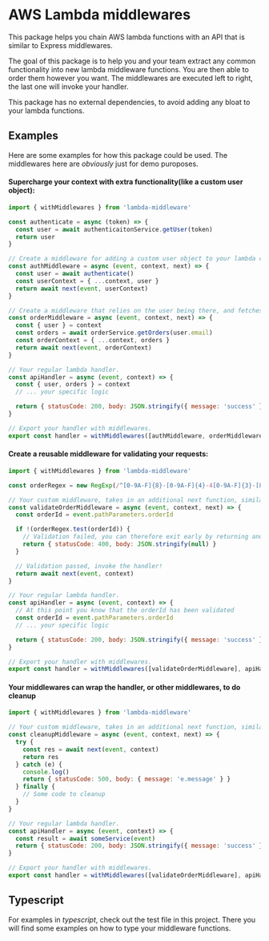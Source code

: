 # AWS Lambda middlewares
This package helps you chain AWS lambda functions with an API that is similar to
Express middlewares.

The goal of this package is to help you and your team extract any common
functionality into new lambda middleware functions. You are then able to
order them however you want. The middlewares are executed left to right,
the last one will invoke your handler.

This package has no external dependencies, to avoid adding any bloat to your
lambda functions.

## Examples
Here are some examples for how this package could be used. The middlewares here
are *obviously* just for demo puroposes.


#### Supercharge your context with extra functionality(like a custom user object):

```js
import { withMiddlewares } from 'lambda-middleware'

const authenticate = async (token) => {
  const user = await authenticaitonService.getUser(token)
  return user
}

// Create a middleware for adding a custom user object to your lambda context.
const authMiddleware = async (event, context, next) => {
  const user = await authenticate()
  const userContext = { ...context, user }
  return await next(event, userContext)
}

// Create a middleware that relies on the user being there, and fetches additional information.
const orderMiddleware = async (event, context, next) => {
  const { user } = context
  const orders = await orderService.getOrders(user.email)
  const orderContext = { ...context, orders }
  return await next(event, orderContext)
}

// Your regular lambda handler.
const apiHandler = async (event, context) => {
  const { user, orders } = context
  // ... your specific logic

  return { statusCode: 200, body: JSON.stringify({ message: 'success' }) }
}

// Export your handler with middlewares.
export const handler = withMiddlewares([authMiddleware, orderMiddleware], apiHandler)
```


#### Create a reusable middleware for validating your requests:

```js
import { withMiddlewares } from 'lambda-middleware'

const orderRegex = new RegExp(/^[0-9A-F]{8}-[0-9A-F]{4}-4[0-9A-F]{3}-[89AB][0-9A-F]{3}-[0-9A-F]{12}$/i)

// Your custom middleware, takes in an additional next function, similar to express.
const validateOrderMiddleware = async (event, context, next) => {
  const orderId = event.pathParameters.orderId

  if !(orderRegex.test(orderId)) {
    // Validation failed, you can therefore exit early by returning and not invoking the *next* function.
    return { statusCode: 400, body: JSON.stringify(null) }
  }

  // Validation passed, invoke the handler!
  return await next(event, context)
}

// Your regular lambda handler.
const apiHandler = async (event, context) => {
  // At this point you know that the orderId has been validated
  const orderId = event.pathParameters.orderId
  // ... your specific logic

  return { statusCode: 200, body: JSON.stringify({ message: 'success' }) }
}

// Export your handler with middlewares.
export const handler = withMiddlewares([validateOrderMiddleware], apiHandler)
```


#### Your middlewares can wrap the handler, or other middlewares, to do cleanup

```js
import { withMiddlewares } from 'lambda-middleware'

// Your custom middleware, takes in an additional next function, similar to express.
const cleanupMiddleware = async (event, context, next) => {
  try {
    const res = await next(event, context)
    return res
  } catch (e) {
    console.log()
    return { statusCode: 500, body: { message: 'e.message' } }
  } finally {
    // Some code to cleanup
  }
}

// Your regular lambda handler.
const apiHandler = async (event, context) => {
  const result = await someService(event)
  return { statusCode: 200, body: JSON.stringify({ message: 'success' }) }
}

// Export your handler with middlewares.
export const handler = withMiddlewares([validateOrderMiddleware], apiHandler)
```


## Typescript
For examples in *typescript*, check out the test file in this project. There
you will find some examples on how to type your middleware functions.
